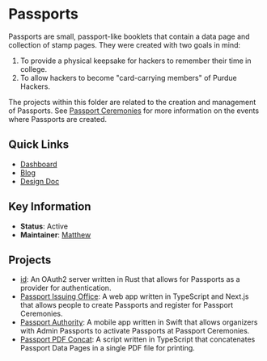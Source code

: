 # Passports

Passports are small, passport-like booklets that contain a data page and collection of stamp pages. They were created
with two goals in mind:

1. To provide a physical keepsake for hackers to remember their time in college.
2. To allow hackers to become "card-carrying members" of Purdue Hackers.

The projects within this folder are related to the creation and management of Passports. See [Passport Ceremonies](/events/passport-ceremonies/README.md)
for more information on the events where Passports are created.

## Quick Links

- [Dashboard](https://passports.purduehackers.com)
- [Blog](https://blog.purduehackers.com/posts/papers-please)
- [Design Doc](/engineering/passports/DESIGN_DOC.md)

## Key Information

- **Status**: Active
- **Maintainer**: [Matthew](https://github.com/purduehackers/dark-forest/blob/main/people/organizers/hewillyeah.md)

## Projects

- [id](/engineering/passports/id/README.md): An OAuth2 server written in Rust that allows for Passports as a provider for authentication.
- [Passport Issuing Office](/engineering/passports/issuing-office/README.md): A web app written in TypeScript and Next.js that allows people
  to create Passports and register for Passport Ceremonies.
- [Passport Authority](/engineering/passports/authority/README.md): A mobile app written in Swift that allows organizers with Admin Passports
  to activate Passports at Passport Ceremonies.
- [Passport PDF Concat](/engineering/passports/pdf-concat/README.md): A script written in TypeScript that concatenates Passport Data Pages in
  a single PDF file for printing.

